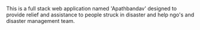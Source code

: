 This is a full stack web application named 'Apathbandav' designed to provide relief and assistance to people struck in disaster and help ngo's and disaster management team.
